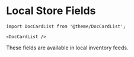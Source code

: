# Local Store Fields

```mdx-code-block
import DocCardList from '@theme/DocCardList';

<DocCardList />
```

These fields are available in local inventory feeds.